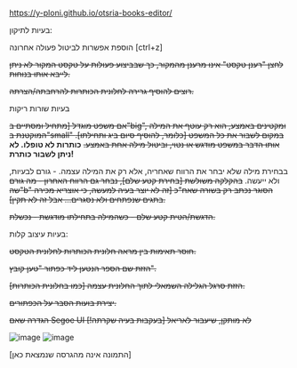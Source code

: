 https://y-ploni.github.io/otsria-books-editor/

בעיות לתיקון:

הוספת אפשרות לביטול פעולה אחרונה [ctrl+z]

~~לחצן "רענן טקסט" אינו מרענן מהמקור, כך שבביצוע פעולות על טקסט המקור לא ניתן לייבא אותו בנוחות.~~

~~רוצים להוסיף גרירה לחלונית הכותרות להרחבתה/הצרתה.~~

בעיות שורות ריקות

~~אם משפט מוגדל [מתחיל ומסתיים ב"big", ומקטינים באמצע, הוא רק עוטף את המילה המוקטנת ב"small" במקום לשבור את כל המשפט [כלומר, להוסיף סיום ביג ותחילתו]. אותו הדבר במשפט מודגש או נטוי, וביטול מילה אחת באמצע.~~ **כותרות לא טופלו. לא ניתן לשבור כותרת!**

בבחירת מילה שלא יבחר את הרווח שאחריה, אלא רק את המילה עצמה. - גורם לבעיות, ולא ייעשה.
~~בהקלקה משולשת [בחירת קטע שלם], נבחר גם הרווח האחרון - מה גורם שה"b" הסוגר נכתב רק בשורה שאח"כ [זה לא יוצר בעיה למעשה, כי אוצריא מכירה בתגים שנפתחים ולא נסגרים... אבל זה לא תקין].~~

~~הדגשת/הטית קטע שלם - כשהמילה בתחילתו מודגשת - נכשלת.~~

בעיות עיצוב קלות:

~~חוסר תאימות בין מראה חלונית הכותרות לחלונית הטקסט.~~

~~הזזת שם הספר הנטען ליד כפתור "טען קובץ".~~

~~הזזת סרגל הגלילה השמאלי לתוך החלונית עצמה [כמו בחלונית הכותרות].~~

~~יצירת בועות הסבר על הכפתורים.~~

~~הגדרה שאם Segoe UI לא מותקן, שיעבור לאריאל [בעקבות בעיה שקרתה!]~~



![image](https://github.com/user-attachments/assets/a0413794-30a4-4750-8268-9d56ace1b49b)
![image](https://github.com/user-attachments/assets/a51c5905-ff50-4b9f-9648-e284a668c32b)

[התמונה אינה מהגרסה שנמצאת כאן]
